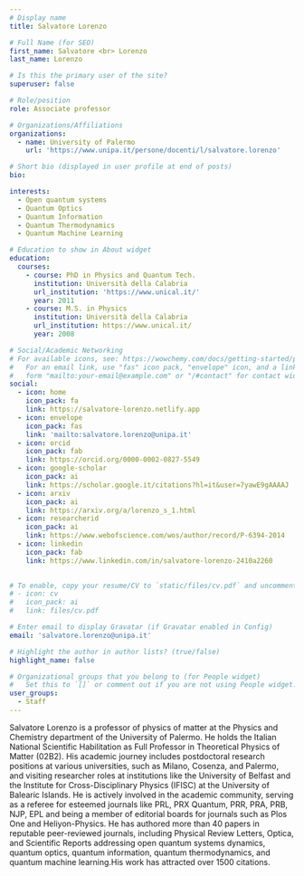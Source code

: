 ```yaml
---
# Display name
title: Salvatore Lorenzo

# Full Name (for SEO)
first_name: Salvatore <br> Lorenzo
last_name: Lorenzo

# Is this the primary user of the site?
superuser: false

# Role/position
role: Associate professor

# Organizations/Affiliations
organizations:
  - name: University of Palermo
    url: 'https://www.unipa.it/persone/docenti/l/salvatore.lorenzo'

# Short bio (displayed in user profile at end of posts)
bio: 

interests:
  - Open quantum systems
  - Quantum Optics
  - Quantum Information
  - Quantum Thermodynamics
  - Quantum Machine Learning

# Education to show in About widget
education:
  courses:
    - course: PhD in Physics and Quantum Tech.
      institution: Università della Calabria 
      url_institution: 'https://www.unical.it/'
      year: 2011
    - course: M.S. in Physics
      institution: Università della Calabria 
      url_institution: https://www.unical.it/
      year: 2008

# Social/Academic Networking
# For available icons, see: https://wowchemy.com/docs/getting-started/page-builder/#icons
#   For an email link, use "fas" icon pack, "envelope" icon, and a link in the
#   form "mailto:your-email@example.com" or "/#contact" for contact widget.
social:
  - icon: home
    icon_pack: fa
    link: https://salvatore-lorenzo.netlify.app
  - icon: envelope
    icon_pack: fas
    link: 'mailto:salvatore.lorenzo@unipa.it'
  - icon: orcid
    icon_pack: fab
    link: https://orcid.org/0000-0002-0827-5549
  - icon: google-scholar 
    icon_pack: ai
    link: https://scholar.google.it/citations?hl=it&user=7yawE9gAAAAJ
  - icon: arxiv
    icon_pack: ai
    link: https://arxiv.org/a/lorenzo_s_1.html
  - icon: researcherid
    icon_pack: ai
    link: https://www.webofscience.com/wos/author/record/P-6394-2014
  - icon: linkedin
    icon_pack: fab
    link: https://www.linkedin.com/in/salvatore-lorenzo-2410a2260
  

# To enable, copy your resume/CV to `static/files/cv.pdf` and uncomment the lines below.
# - icon: cv
#   icon_pack: ai
#   link: files/cv.pdf

# Enter email to display Gravatar (if Gravatar enabled in Config)
email: 'salvatore.lorenzo@unipa.it'

# Highlight the author in author lists? (true/false)
highlight_name: false

# Organizational groups that you belong to (for People widget)
#   Set this to `[]` or comment out if you are not using People widget.
user_groups:
  - Staff
---
```

Salvatore Lorenzo is a professor of physics of matter at the Physics and Chemistry department of the University of Palermo. He holds the Italian National Scientific Habilitation as Full Professor in Theoretical Physics of Matter (02B2). His academic journey includes postdoctoral research positions at various universities, such as Milano, Cosenza, and Palermo, and visiting researcher roles at institutions like the University of Belfast and the Institute for Cross-Disciplinary Physics (IFISC) at the University of Balearic Islands. He is actively involved in the academic community, serving as a referee for esteemed journals like PRL, PRX Quantum, PRR, PRA, PRB, NJP, EPL and being a member of editorial boards for journals such as Plos One and Heliyon-Physics. He has authored more than 40 papers in reputable peer-reviewed journals, including Physical Review Letters, Optica, and Scientific Reports addressing open quantum systems dynamics, quantum optics, quantum information, quantum
thermodynamics, and quantum machine learning.His work has attracted over 1500 citations.
